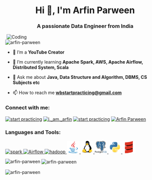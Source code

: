 <!--[![MasterHead](https://encrypted-tbn0.gstatic.com/images?q=tbn:ANd9GcRUpR5Smfs8ZmfwaQdPIlhNbnJOTJByV_Hlyw&usqp=CAU)]-->
<h1 align="center">Hi 👋, I'm Arfin Parween</h1>
<h3 align="center">A passionate Data Engineer from India</h3>
<img align="right" alt="Coding" width="500" src="https://encrypted-tbn0.gstatic.com/images?q=tbn:ANd9GcSqc7iSN0xsYQc-dib0KTHtq480Pq1GBknYZg&usqp=CAU">

<p align="left"> <img src="https://komarev.com/ghpvc/?username=arfin-parween&label=Profile%20views&color=0e75b6&style=flat" alt="arfin-parween" /> </p>

<!--<p align="left"> <a href="https://twitter.com/@StartPracticing" target="blank"><img src="https://img.shields.io/twitter/follow/start practicing?logo=twitter&style=for-the-badge" alt="start practicing" /></a> </p>-->

- 🔭 I’m a **YouTube Creator**

- 🌱 I’m currently learning **Apache Spark, AWS, Apache Airflow, Distributed System, Scala**

- 💬 Ask me about **Java, Data Structure and Algorithm, DBMS, CS Subjects etc**
- 📫 How to reach me **wbstartpracticing@gmail.com**

<h3 align="left">Connect with me:</h3>
<p align="left">
<a href="https://twitter.com/@StartPracticing" target="blank"><img align="center" src="https://raw.githubusercontent.com/rahuldkjain/github-profile-readme-generator/master/src/images/icons/Social/twitter.svg" alt="start practicing" height="30" width="40" /></a>
<a href="https://instagram.com/i._am._arfin" target="blank"><img align="center" src="https://raw.githubusercontent.com/rahuldkjain/github-profile-readme-generator/master/src/images/icons/Social/instagram.svg" alt="i._am._arfin" height="30" width="40" /></a>
<a href="https://www.youtube.com/c/start practicing" target="blank"><img align="center" src="https://raw.githubusercontent.com/rahuldkjain/github-profile-readme-generator/master/src/images/icons/Social/youtube.svg" alt="start practicing" height="30" width="40" /></a>
<a href="https://www.linkedin.com/in/arfin-parween/" target="blank"><img align="center" src="https://i.stack.imgur.com/gVE0j.png" alt="Arfin Parween" height="30" width="40" /></a>

</p>

<h3 align="left">Languages and Tools:</h3>
<p align="left"> <a href="https://spark.apache.org/" target="_blank" rel="noreferrer"> <img src="https://upload.wikimedia.org/wikipedia/commons/f/f3/Apache_Spark_logo.svg" alt="spark" width="40" height="40"/> </a> <a href="https://airflow.apache.org/" target="_blank" rel="noreferrer"> <img src="https://upload.wikimedia.org/wikipedia/commons/d/de/AirflowLogo.png" alt="Airflow" width="40" height="40"/> </a> <a href="https://hadoop.apache.org/" target="_blank" rel="noreferrer"> <img src="https://www.vectorlogo.zone/logos/apache_hadoop/apache_hadoop-icon.svg" alt="hadoop" width="40" height="40"/> </a> <a href="https://www.java.com" target="_blank" rel="noreferrer"> <img src="https://raw.githubusercontent.com/devicons/devicon/master/icons/java/java-original.svg" alt="java" width="40" height="40"/> </a> <a href="https://www.linux.org/" target="_blank" rel="noreferrer"> <img src="https://raw.githubusercontent.com/devicons/devicon/master/icons/linux/linux-original.svg" alt="linux" width="40" height="40"/> </a> <a href="https://www.postgresql.org" target="_blank" rel="noreferrer"> <img src="https://raw.githubusercontent.com/devicons/devicon/master/icons/postgresql/postgresql-original-wordmark.svg" alt="postgresql" width="40" height="40"/> </a> <a href="https://www.python.org" target="_blank" rel="noreferrer"> <img src="https://raw.githubusercontent.com/devicons/devicon/master/icons/python/python-original.svg" alt="python" width="40" height="40"/> </a> <a href="https://www.scala-lang.org" target="_blank" rel="noreferrer"> <img src="https://raw.githubusercontent.com/devicons/devicon/master/icons/scala/scala-original.svg" alt="scala" width="40" height="40"/> </a> </p>

<p><img align="left" src="https://github-readme-stats.vercel.app/api/top-langs?username=arfin-parween&show_icons=true&locale=en&layout=compact" alt="arfin-parween" /></p>

<p>&nbsp;<img align="center" src="https://github-readme-stats.vercel.app/api?username=arfin-parween&show_icons=true&locale=en" alt="arfin-parween" /></p>

<p><img align="center" src="https://github-readme-streak-stats.herokuapp.com/?user=arfin-parween&" alt="arfin-parween" /></p>
